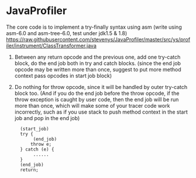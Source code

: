 # JavaProfiler

The core code is to implement a try-finally syntax using asm (write using asm-6.0 and asm-tree-6.0, test under jdk1.5 & 1.8)
https://raw.githubusercontent.com/stevenys/JavaProfiler/master/src/ys/profiler/instrument/ClassTransformer.java

1.  Between any return opcode and the previous one, add one try-catch block, do the end job both in try and catch blocks.
(since the end job opcode may be written more than once, suggest to put more method context pass opcodes in start job block)
	      
2.  Do nothing for throw opcode, since it will be handled by outer try-catch block too. 
(And if you do the end job before the throw opcode, if the throw exception is caught by user code, then the end job will be run more than once,  which will make some of your tracer code work incorrectly, such as if you use stack to push method context in the start job and pop in the end job)
	      
	      (start_job)
	      try {
	      	   (end_job)
	          throw e;
	      } catch (e) {
	      	   ......
	      }
	      (end_job)
	      return;
	 
